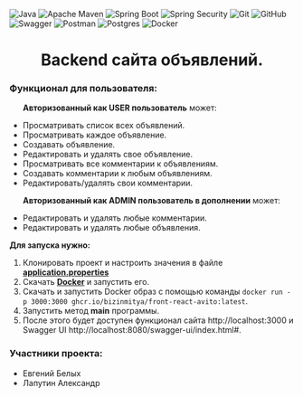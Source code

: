 ![Java](https://img.shields.io/badge/java-%23ED8B00.svg?style=for-the-badge&logo=java&logoColor=white)
![Apache Maven](https://img.shields.io/badge/Apache%20Maven-C71A36?style=for-the-badge&logo=Apache%20Maven&logoColor=white)
![Spring Boot](https://img.shields.io/badge/Spring%20Boot-6DB33F.svg?style=for-the-badge&logo=Spring-Boot&logoColor=white)
![Spring Security](https://img.shields.io/badge/Spring%20Security-6DB33F.svg?style=for-the-badge&logo=Spring-Security&logoColor=white)
![Git](https://img.shields.io/badge/git%20-%23F05033.svg?&style=for-the-badge&logo=git&logoColor=white)
![GitHub](https://img.shields.io/badge/github-%23121011.svg?style=for-the-badge&logo=github&logoColor=white)
![Swagger](https://img.shields.io/badge/-Swagger-%23Clojure?style=for-the-badge&logo=swagger&logoColor=white)
![Postman](https://img.shields.io/badge/Postman-FF6C37?style=for-the-badge&logo=postman&logoColor=white)
![Postgres](https://img.shields.io/badge/postgres-%23316192.svg?style=for-the-badge&logo=postgresql&logoColor=white)
![Docker](https://img.shields.io/badge/docker-%230db7ed.svg?style=for-the-badge&logo=docker&logoColor=white)
<h1 align="center">Backend сайта объявлений.</h1>

<h3>Функционал для пользователя:</h3>
<ul>

**Авторизованный как USER пользователь** может:
<li>Просматривать список всех объявлений.</li>
<li>Просматривать каждое объявление.</li>
<li>Создавать объявление.</li>
<li>Редактировать и удалять свое объявление.</li>
<li>Просматривать все комментарии к объявлениям.</li>
<li>Создавать комментарии к любым объявлениям.</li>
<li>Редактировать/удалять свои комментарии.</li>

**Авторизованный как ADMIN пользователь в дополнении** может:
<li>Редактировать и удалять любые комментарии.</li>
<li>Редактировать и удалять любые объявления.</li>

</ul>

**Для запуска нужно:**
1. Клонировать проект и настроить значения в файле **[application.properties](src/main/resources/application.properties)**</li>
2. Скачать **[Docker](https://www.docker.com)** и запустить его.
3. Скачать и запустить Docker образ с помощью команды ```docker run -p 3000:3000 ghcr.io/bizinmitya/front-react-avito:latest```.
4. Запустить метод **main** программы.
5. После этого будет доступен функционал сайта  http://localhost:3000 и Swagger UI   http://localhost:8080/swagger-ui/index.html#.

<h3>Участники проекта:</h3>
<ul>
<li> Евгений Белых</li>
<li> Лапутин Александр</li>

[//]: # (<li> Катерина Петрова </li>)


</ul>